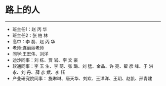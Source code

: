 ﻿# 路上的人

---

- 班主任1：赵 丙 华
- 班主任2：张 柏 林
- 高中：李 磊、赵 丙 华
- 老师:连丽丽老师
- 同学:王宏伟、刘洋
- 迪沙同事：刘 栋、贾 岩、李 文 豪
- 软通同事：李 玉 生、李 萌、张 璐、刘 猛、金晶、许 亮、翟 彦 峰、于 洪 永、刘 丹、薛 彦 斌、李 钰
- 产业研究院同事： 施琳琳、唐天华、刘欢、王洋洋、王玥、赵凯、邢青建